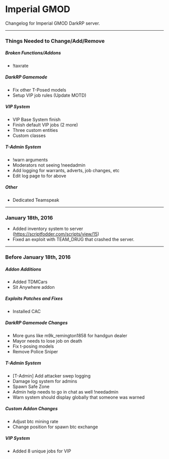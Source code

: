 # Imperial GMOD

Changelog for Imperial GMOD DarkRP server.

---

### Things Needed to Change/Add/Remove

##### Broken Functions/Addons
* !taxrate

##### DarkRP Gamemode
* Fix other T-Posed models
* Setup VIP job rules (Update MOTD)

##### VIP System
* VIP Base System finish
* Finish default VIP jobs (2 more)
* Three custom entities
* Custom classes 

##### T-Admin System
* !warn arguments
* Moderators not seeing !needadmin
* Add logging for warrants, adverts, job changes, etc
* Edit log page to for above

##### Other
* Dedicated Teamspeak

---

### January 18th, 2016

* Added inventory system to server (https://scriptfodder.com/scripts/view/15)
* Fixed an exploit with TEAM_DRUG that crashed the server.

---

### Before January 18th, 2016

##### Addon Additions
* Added TDMCars
* Sit Anywhere addon

##### Exploits Patches and Fixes
* Installed CAC

##### DarkRP Gamemode Changes
* More guns like m9k_remington1858 for handgun dealer
* Mayor needs to lose job on death
* Fix t-posing models
* Remove Police Sniper
 
##### T-Admin System
* [T-Admin] Add attacker swep logging
* Damage log system for admins
* Spawn Safe Zone
* Admin help needs to go in chat as well !needadmin
* Warn system should display globally that someone was warned

##### Custom Addon Changes
* Adjust btc mining rate
* Change position for spawn btc exchange

##### VIP System
* Added 8 unique jobs for VIP

